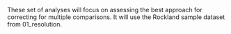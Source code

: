 These set of analyses will focus on assessing the best approach for correcting for multiple comparisons. It will use the Rockland sample dataset from 01_resolution.